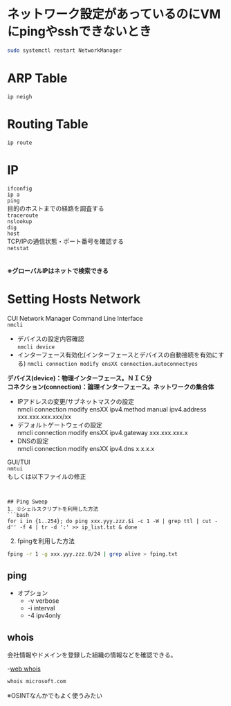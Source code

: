 # ネットワーク設定があっているのにVMにpingやsshできないとき
```bash
sudo systemctl restart NetworkManager
```

# ARP Table 
```ip neigh```

# Routing Table
```ip route```

# IP 
```ifconfig```  
```ip a```  
```ping```  
目的のホストまでの経路を調査する  
```traceroute```   
```nslookup```  
```dig```  
```host```  
TCP/IPの通信状態・ポート番号を確認する  
```netstat```  
　　
　　
　　
  
**※グローバルIPはネットで検索できる**

# Setting Hosts Network
CUI Network Manager Command Line Interface  
```nmcli```  
- デバイスの設定内容確認  
```nmcli device```  
- インターフェース有効化(インターフェースとデバイスの自動接続を有効にする)
```nmcli connection modify ensXX connection.autoconnectyes```  

**デバイス(device)：物理インターフェース。ＮＩＣ分**  
**コネクション(connection)：論理インターフェース。ネットワークの集合体**  

- IPアドレスの変更/サブネットマスクの設定  
nmcli connection modify ensXX ipv4.method manual ipv4.address xxx.xxx.xxx.xxx/xx  
- デフォルトゲートウェイの設定  
nmcli connection modify ensXX ipv4.gateway xxx.xxx.xxx.x  
- DNSの設定  
nmcli connection modify ensXX ipv4.dns x.x.x.x  



GUI/TUI  
```nmtui```  
もしくは以下ファイルの修正
```/etc/sysconfig/network-scripts/ifcfg-ensXX  


## Ping Sweep
1. ①シェルスクリプトを利用した方法
```bash
for i in {1..254}; do ping xxx.yyy.zzz.$i -c 1 -W | grep ttl | cut -d'' -f 4 | tr -d ':' >> ip_list.txt & done
```

2. fpingを利用した方法
```bash
fping -r 1 -g xxx.yyy.zzz.0/24 | grep alive > fping.txt
```

## ping

- オプション
  - -v verbose
  - -i interval
  - -4 ipv4only

## whois

会社情報やドメインを登録した組織の情報などを確認できる。

-[web whois](https://www.whois.com/whois/)

```bash
whois microsoft.com
```

※OSINTなんかでもよく使うみたい

